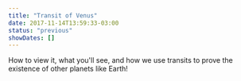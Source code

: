 ```yaml
---
title: "Transit of Venus"
date: 2017-11-14T13:59:33-03:00
status: "previous"
showDates: []
---
```


How to view it, what you'll see, and how we use transits to prove the existence of other planets like Earth!
